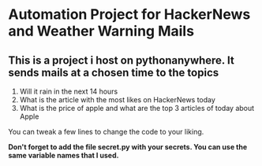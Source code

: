 # Automation Project for HackerNews and Weather Warning Mails

## This is a project i host on pythonanywhere. It sends mails at a chosen time to the topics

1. Will it rain in the next 14 hours
2. What is the article with the most likes on HackerNews today
3. What is the price of apple and what are the top 3 articles of today about Apple

You can tweak a few lines to change the code to your liking. 

**Don't forget to add the file secret.py with your secrets. You can use the same variable names that I used.**
